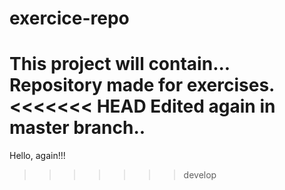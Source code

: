 # exercice-repo
This project will contain...
Repository made for exercises.
<<<<<<< HEAD
Edited again in master branch..
=======
Hello, again!!!
>>>>>>> develop
